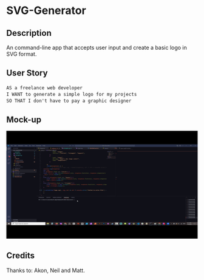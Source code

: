 # SVG-Generator

## Description
An command-line app that accepts user input and create a basic logo in SVG format.

## User Story 
```md
AS a freelance web developer
I WANT to generate a simple logo for my projects
SO THAT I don't have to pay a graphic designer
```

## Mock-up
![Video walkthrough of the command line prompt asking for text, font color, shape and shape color](./images/svgGIF.gif)
## Credits 
Thanks to: 
Akon,
Neil and
Matt.

